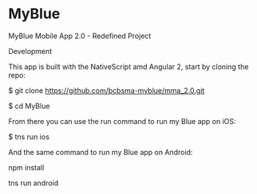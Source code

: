 # MyBlue
MyBlue Mobile App 2.0 - Redefined Project

Development

This app is built with the NativeScript amd Angular 2, start by cloning the repo:

$ git clone https://github.com/bcbsma-myblue/mma_2.0.git

$ cd MyBlue

From there you can use the run command to run my Blue app on iOS:

$ tns run ios

And the same command to run my Blue app on Android:

npm install

tns run android
